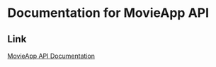 # Documentation for MovieApp API

## Link

[MovieApp API Documentation](https://documenter.getpostman.com/view/26797377/2s9YkodMZ2)